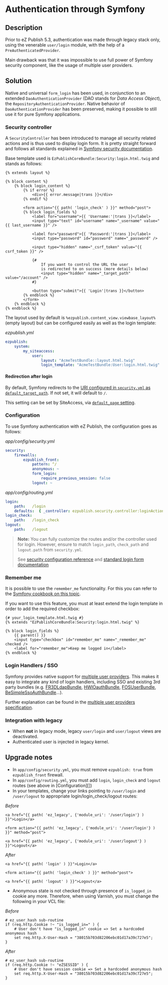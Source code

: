 # Authentication through Symfony

## Description

Prior to eZ Publish 5.3, authentication was made through legacy stack only, using the venerable `user/login` module,
with the help of a `PreAuthenticatedProvider`.

Main drawback was that it was impossible to use full power of Symfony security component, like the usage of multiple
user providers.

## Solution

Native and universal `form_login` has been used, in conjunction to an extended `DaoAuthenticationProvider` (DAO stands
for *Data Access Object*), the `RepositoryAuthenticationProvider`.
Native behavior of `DaoAuthenticationProvider` has been preserved, making it possible to still use it for pure Symfony applications.

### Security controller
A `SecurityController` has been introduced to manage all security related actions and is thus used to display login form.
It is pretty straight forward and follows all standards explained in [Symfony security documentation](http://symfony.com/doc/2.3/book/security.html#using-a-traditional-login-form).

Base template used is `EzPublishCoreBundle:Security:login.html.twig` and stands as follows:

```jinja
{% extends layout %}

{% block content %}
    {% block login_content %}
        {% if error %}
            <div>{{ error.message|trans }}</div>
        {% endif %}

        <form action="{{ path( 'login_check' ) }}" method="post">
        {% block login_fields %}
            <label for="username">{{ 'Username:'|trans }}</label>
            <input type="text" id="username" name="_username" value="{{ last_username }}" />

            <label for="password">{{ 'Password:'|trans }}</label>
            <input type="password" id="password" name="_password" />

            <input type="hidden" name="_csrf_token" value="{{ csrf_token }}" />

            {#
                If you want to control the URL the user
                is redirected to on success (more details below)
                <input type="hidden" name="_target_path" value="/account" />
            #}

            <button type="submit">{{ 'Login'|trans }}</button>
        {% endblock %}
        </form>
    {% endblock %}
{% endblock %}
```

The layout used by default is `%ezpublish.content_view.viewbase_layout%` (empty layout) but can be configured easily
as well as the login template:

*ezpublish.yml*
```yaml
ezpublish:
    system:
        my_siteaccess:
            user:
                layout: "AcmeTestBundle::layout.html.twig"
                login_template: "AcmeTestBundle:User:login.html.twig"
```

#### Redirection after login
By default, Symfony redirects to the [URI configured in `security.yml` as `default_target_path`](http://symfony.com/doc/2.3/reference/configuration/security.html).
If not set, it will default to `/`.

This setting can be set by SiteAccess, via [`default_page` setting](../misc/default_page.md).

### Configuration

To use Symfony authentication with eZ Publish, the configuration goes as follows:

*app/config/security.yml*
```yaml
security:
    firewalls:
        ezpublish_front:
            pattern: ^/
            anonymous: ~
            form_login:
                require_previous_session: false
            logout: ~
```

*app/config/routing.yml*
```yaml
login:
    path:   /login
    defaults:  { _controller: ezpublish.security.controller:loginAction }
login_check:
    path:   /login_check
logout:
    path:   /logout
```

> **Note:**
> You can fully customize the routes and/or the controller used for login.
> However, ensure to match `login_path`, `check_path` and `logout.path` from `security.yml`.
>
> See [security configuration reference](http://symfony.com/doc/2.3/reference/configuration/security.html)
> and [standard login form documentation](http://symfony.com/doc/2.3/book/security.html#using-a-traditional-login-form)

### Remember me
It is possible to use the `remember_me` functionality. For this you can refer to the
[Symfony cookbook on this topic](http://symfony.com/doc/2.3/cookbook/security/remember_me.html).

If you want to use this feature, you must at least extend the login template in order to add the required checkbox:

```jinja
{# your_login_template.html.twig #}
{% extends "EzPublishCoreBundle:Security:login.html.twig" %}

{% block login_fields %}
    {{ parent() }}
    <input type="checkbox" id="remember_me" name="_remember_me" checked />
    <label for="remember_me">Keep me logged in</label>
{% endblock %}
```

### Login Handlers / SSO
Symfony provides native support for [multiple user providers](https://github.com/ezsystems/ezpublish-kernel/pull/symfony.com/doc/2.3/book/security.html#using-multiple-user-providers).
This makes it easy to integrate any kind of login handlers, including SSO and existing 3rd party bundles
(e.g. [FR3DLdapBundle](https://github.com/Maks3w/FR3DLdapBundle), [HWIOauthBundle](https://github.com/hwi/HWIOAuthBundle),
[FOSUserBundle](https://github.com/FriendsOfSymfony/FOSUserBundle), [BeSimpleSsoAuthBundle](http://github.com/BeSimple/BeSimpleSsoAuthBundle)...).

Further explanation can be found in the [multiple user providers specification](multiple_user_providers.md).

### Integration with legacy

* When **not** in legacy mode, legacy `user/login` and `user/logout` views are deactivated.
* Authenticated user is injected in legacy kernel.

## Upgrade notes
* In `app/config/security.yml`, you must remove `ezpublish: true` from `ezpublish_front` firewall.
* In `app/config/routing.yml`, you must add `login`, `login_check` and `logout` routes
  (see above in [Configuration][])
* In your templates, change your links pointing to `/user/login` and `/user/logout` to appropriate login/login_check/logout routes:

*Before*
```jinja
<a href="{{ path( 'ez_legacy', {'module_uri': '/user/login'} ) }}">Login</a>

<form action="{{ path( 'ez_legacy', {'module_uri': '/user/login'} ) }}" method="post">

<a href="{{ path( 'ez_legacy', {'module_uri': '/user/logout'} ) }}">Logout</a>
```

*After*
```jinja
<a href="{{ path( 'login' ) }}">Login</a>

<form action="{{ path( 'login_check' ) }}" method="post">

<a href="{{ path( 'logout' ) }}">Logout</a>
```

* Anonymous state is not checked through presence of `is_logged_in` cookie any more.
  Therefore, when using Varnish, you must change the following in your VCL file:

*Before*
```
# ez_user_hash sub-routine
if (req.http.Cookie !~ "is_logged_in=" ) {
    # User don't have "is_logged_in" cookie => Set a hardcoded anonymous hash
    set req.http.X-User-Hash = "38015b703d82206ebc01d17a39c727e5";
}
```

*After*
```
# ez_user_hash sub-routine
if (req.http.Cookie !~ "eZSESSID" ) {
    # User don't have session cookie => Set a hardcoded anonymous hash
    set req.http.X-User-Hash = "38015b703d82206ebc01d17a39c727e5";
}
```

